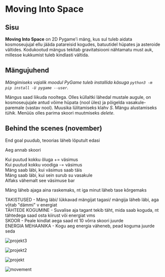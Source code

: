 # Moving Into Space

## Sisu
**Moving Into Space** on 2D Pygame'i mäng, kus sul tuleb aidata kosmoseujujal ellu jääda patareisid kogudes, batuutidel hüpates ja asteroide vältides. Kodukootud mängus tekitab gravitatsiooni nähtamatu must auk, millesse kukkumist tuleb kindlasti vältida.

## Mängujuhend
_Mängimiseks vajalik moodul PyGame tuleb installida käsuga `python3 -m pip install -U pygame --user`._

Mängus saad liikuda nooltega. Olles küllaltki lähedal mustale augule, on kosmoseujujale antud võime hüpata (nool üles) ja põigelda vasakule-paremale (vastav nool). Muusika lülitamiseks klahv _S_. Mängu alustamiseks _tühik_. Menüüs olles parima skoori muutmiseks _delete_.


## Behind the scenes (november)

End goal puudub, teoorias läheb lõputult edasi

Aeg annab skoori

Kui puutud kokku õluga += väsimus  
Kui puutud kokku voodiga -= väsimus  
Mäng saab läbi, kui väsimus saab täis  
Mäng saab läbi, kui sein surub su vasakule  
Alfaks vähemalt see väsimuse bar

Mäng läheb ajaga aina raskemaks, nt iga minut läheb tase kõrgemaks

TAKISTUSED - Mäng läbi/ lükkavad mängijat tagasi/ mängija läheb läbi, aga võtab "dämmi" v energiat  
TÄHTEDE KOGUMINE - Suvalise aja tagant tekib täht, mida saab koguda, nt tähtedega saad osta kiirust või energiat vms  
SKOOR - Peale kindlat aega saad nt 10 võrra skoori juurde  
ENERGIA MEHAANIKA - Kogu aeg energia väheneb, pead koguma juurde seda  

![projekt3](https://github.com/loorand/pygame-projekt/assets/146488878/6ae97cc6-96bd-4ee7-9efb-67f995ce27a3)

![projekt2](https://github.com/loorand/pygame-projekt/assets/146488878/7c77a667-9107-4b5b-bc15-1d8d7364598a)

![projekt](https://github.com/loorand/pygame-projekt/assets/146488878/75874b4b-4917-4f75-b2f7-d41fec5d71e7)

![movement](https://github.com/loorand/pygame-projekt/assets/145984471/b855c0ec-3431-4928-a8d9-d1d2cd7fe9c2)

